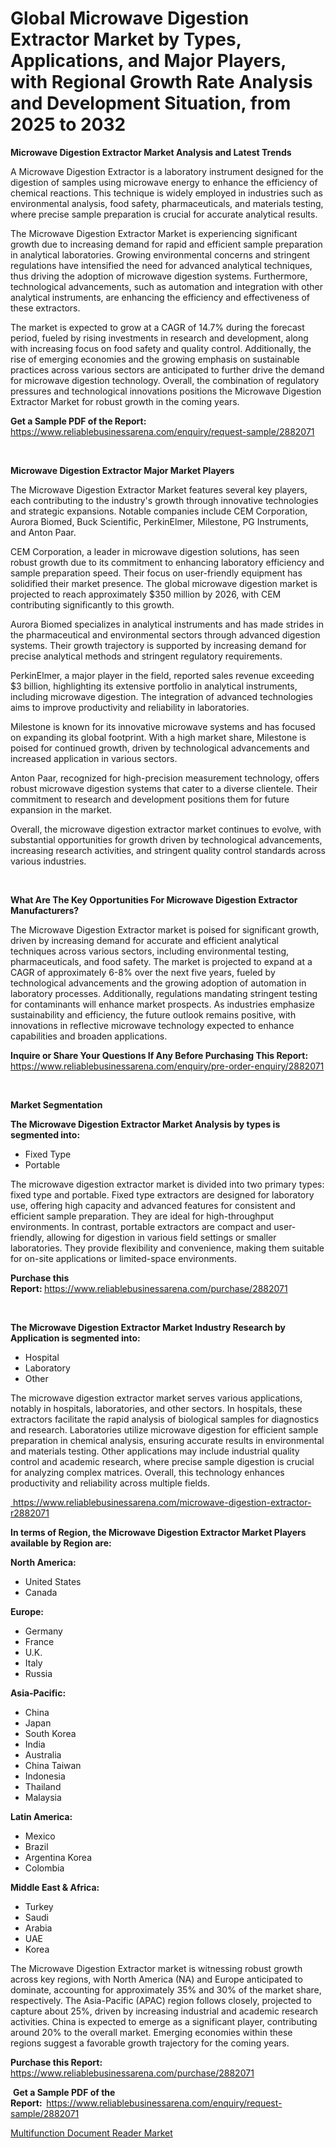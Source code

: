 <p><h1>Global Microwave Digestion Extractor Market by Types, Applications, and Major Players, with Regional Growth Rate Analysis and Development Situation, from 2025 to 2032</h1></p><p><strong>Microwave Digestion Extractor Market Analysis and Latest Trends</strong></p>
<p><p>A Microwave Digestion Extractor is a laboratory instrument designed for the digestion of samples using microwave energy to enhance the efficiency of chemical reactions. This technique is widely employed in industries such as environmental analysis, food safety, pharmaceuticals, and materials testing, where precise sample preparation is crucial for accurate analytical results.</p><p>The Microwave Digestion Extractor Market is experiencing significant growth due to increasing demand for rapid and efficient sample preparation in analytical laboratories. Growing environmental concerns and stringent regulations have intensified the need for advanced analytical techniques, thus driving the adoption of microwave digestion systems. Furthermore, technological advancements, such as automation and integration with other analytical instruments, are enhancing the efficiency and effectiveness of these extractors.</p><p>The market is expected to grow at a CAGR of 14.7% during the forecast period, fueled by rising investments in research and development, along with increasing focus on food safety and quality control. Additionally, the rise of emerging economies and the growing emphasis on sustainable practices across various sectors are anticipated to further drive the demand for microwave digestion technology. Overall, the combination of regulatory pressures and technological innovations positions the Microwave Digestion Extractor Market for robust growth in the coming years.</p></p>
<p><strong>Get a Sample PDF of the Report:&nbsp;</strong> <a href="https://www.reliablebusinessarena.com/enquiry/request-sample/2882071?utm_campaign=3266&utm_medium=2&utm_source=Github&utm_content=ia&utm_term=12032025&utm_id=microwave-digestion-extractor">https://www.reliablebusinessarena.com/enquiry/request-sample/2882071</a></p>
<p>&nbsp;</p>
<p><strong>Microwave Digestion Extractor Major Market Players</strong></p>
<p><p>The Microwave Digestion Extractor Market features several key players, each contributing to the industry's growth through innovative technologies and strategic expansions. Notable companies include CEM Corporation, Aurora Biomed, Buck Scientific, PerkinElmer, Milestone, PG Instruments, and Anton Paar.</p><p>CEM Corporation, a leader in microwave digestion solutions, has seen robust growth due to its commitment to enhancing laboratory efficiency and sample preparation speed. Their focus on user-friendly equipment has solidified their market presence. The global microwave digestion market is projected to reach approximately $350 million by 2026, with CEM contributing significantly to this growth.</p><p>Aurora Biomed specializes in analytical instruments and has made strides in the pharmaceutical and environmental sectors through advanced digestion systems. Their growth trajectory is supported by increasing demand for precise analytical methods and stringent regulatory requirements.</p><p>PerkinElmer, a major player in the field, reported sales revenue exceeding $3 billion, highlighting its extensive portfolio in analytical instruments, including microwave digestion. The integration of advanced technologies aims to improve productivity and reliability in laboratories.</p><p>Milestone is known for its innovative microwave systems and has focused on expanding its global footprint. With a high market share, Milestone is poised for continued growth, driven by technological advancements and increased application in various sectors.</p><p>Anton Paar, recognized for high-precision measurement technology, offers robust microwave digestion systems that cater to a diverse clientele. Their commitment to research and development positions them for future expansion in the market.</p><p>Overall, the microwave digestion extractor market continues to evolve, with substantial opportunities for growth driven by technological advancements, increasing research activities, and stringent quality control standards across various industries.</p></p>
<p>&nbsp;</p>
<p><strong>What Are The Key Opportunities For Microwave Digestion Extractor Manufacturers?</strong></p>
<p><p>The Microwave Digestion Extractor market is poised for significant growth, driven by increasing demand for accurate and efficient analytical techniques across various sectors, including environmental testing, pharmaceuticals, and food safety. The market is projected to expand at a CAGR of approximately 6-8% over the next five years, fueled by technological advancements and the growing adoption of automation in laboratory processes. Additionally, regulations mandating stringent testing for contaminants will enhance market prospects. As industries emphasize sustainability and efficiency, the future outlook remains positive, with innovations in reflective microwave technology expected to enhance capabilities and broaden applications.</p></p>
<p><strong>Inquire or Share Your Questions If Any Before Purchasing This Report:</strong> <a href="https://www.reliablebusinessarena.com/enquiry/pre-order-enquiry/2882071?utm_campaign=3266&utm_medium=2&utm_source=Github&utm_content=ia&utm_term=12032025&utm_id=microwave-digestion-extractor">https://www.reliablebusinessarena.com/enquiry/pre-order-enquiry/2882071</a></p>
<p>&nbsp;</p>
<p><strong>Market Segmentation</strong></p>
<p><strong>The Microwave Digestion Extractor Market Analysis by types is segmented into:</strong></p>
<p><ul><li> Fixed Type</li><li>Portable </li></ul></p>
<p><p>The microwave digestion extractor market is divided into two primary types: fixed type and portable. Fixed type extractors are designed for laboratory use, offering high capacity and advanced features for consistent and efficient sample preparation. They are ideal for high-throughput environments. In contrast, portable extractors are compact and user-friendly, allowing for digestion in various field settings or smaller laboratories. They provide flexibility and convenience, making them suitable for on-site applications or limited-space environments.</p></p>
<p><strong>Purchase this Report:&nbsp;</strong><a href="https://www.reliablebusinessarena.com/purchase/2882071?utm_campaign=3266&utm_medium=2&utm_source=Github&utm_content=ia&utm_term=12032025&utm_id=microwave-digestion-extractor">https://www.reliablebusinessarena.com/purchase/2882071</a></p>
<p>&nbsp;</p>
<p><strong>The Microwave Digestion Extractor Market Industry Research by Application is segmented into:</strong></p>
<p><ul><li> Hospital</li><li>Laboratory</li><li>Other </li></ul></p>
<p><p>The microwave digestion extractor market serves various applications, notably in hospitals, laboratories, and other sectors. In hospitals, these extractors facilitate the rapid analysis of biological samples for diagnostics and research. Laboratories utilize microwave digestion for efficient sample preparation in chemical analysis, ensuring accurate results in environmental and materials testing. Other applications may include industrial quality control and academic research, where precise sample digestion is crucial for analyzing complex matrices. Overall, this technology enhances productivity and reliability across multiple fields.</p></p>
<p><a href="https://www.reliablebusinessarena.com/microwave-digestion-extractor-r2882071?utm_campaign=3266&utm_medium=2&utm_source=Github&utm_content=ia&utm_term=12032025&utm_id=microwave-digestion-extractor">&nbsp;https://www.reliablebusinessarena.com/microwave-digestion-extractor-r2882071</a></p>
<p><strong>In terms of Region, the Microwave Digestion Extractor Market Players available by Region are:</strong></p>
<p>
    <p> <strong> North America: </strong>
        <ul>
            <li>United States</li>
            <li>Canada</li>
        </ul>
        </p> 
    <p> <strong> Europe: </strong>
        <ul>
            <li>Germany</li>
            <li>France</li>
            <li>U.K.</li>
            <li>Italy</li>
            <li>Russia</li>
        </ul>
        </p> 
    <p> <strong> Asia-Pacific: </strong>
        <ul>
            <li>China</li>
            <li>Japan</li>
            <li>South Korea</li>
            <li>India</li>
            <li>Australia</li>
            <li>China Taiwan</li>
            <li>Indonesia</li>
            <li>Thailand</li>
            <li>Malaysia</li>
        </ul>
        </p> 
    <p> <strong> Latin America: </strong>
        <ul>
            <li>Mexico</li>
            <li>Brazil</li>
            <li>Argentina Korea</li>
            <li>Colombia</li>
        </ul>
        </p> 
    <p> <strong> Middle East & Africa: </strong>
        <ul>
            <li>Turkey</li>
            <li>Saudi</li>
            <li>Arabia</li>
            <li>UAE</li>
            <li>Korea</li>
        </ul>
    </p>
    </p>
<p><p>The Microwave Digestion Extractor market is witnessing robust growth across key regions, with North America (NA) and Europe anticipated to dominate, accounting for approximately 35% and 30% of the market share, respectively. The Asia-Pacific (APAC) region follows closely, projected to capture about 25%, driven by increasing industrial and academic research activities. China is expected to emerge as a significant player, contributing around 20% to the overall market. Emerging economies within these regions suggest a favorable growth trajectory for the coming years.</p></p>
<p><strong>Purchase this Report: </strong><a href="https://www.reliablebusinessarena.com/purchase/2882071?utm_campaign=3266&utm_medium=2&utm_source=Github&utm_content=ia&utm_term=12032025&utm_id=microwave-digestion-extractor">https://www.reliablebusinessarena.com/purchase/2882071</a></p>
<p>&nbsp;<strong>Get a Sample PDF of the Report:&nbsp;&nbsp;</strong><a href="https://www.reliablebusinessarena.com/enquiry/request-sample/2882071?utm_campaign=3266&utm_medium=2&utm_source=Github&utm_content=ia&utm_term=12032025&utm_id=microwave-digestion-extractor">https://www.reliablebusinessarena.com/enquiry/request-sample/2882071</a></p>
<p><strong></strong></p>
<p><p><a href="https://github.com/samesdufloiw/Market-Research-Report-List-1/blob/main/multifunction-document-reader-market.md?utm_campaign=3266&utm_medium=2&utm_source=Github&utm_content=ia&utm_term=12032025&utm_id=microwave-digestion-extractor">Multifunction Document Reader Market</a></p></p>
